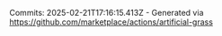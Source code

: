 Commits: 2025-02-21T17:16:15.413Z - Generated via https://github.com/marketplace/actions/artificial-grass
<br>
